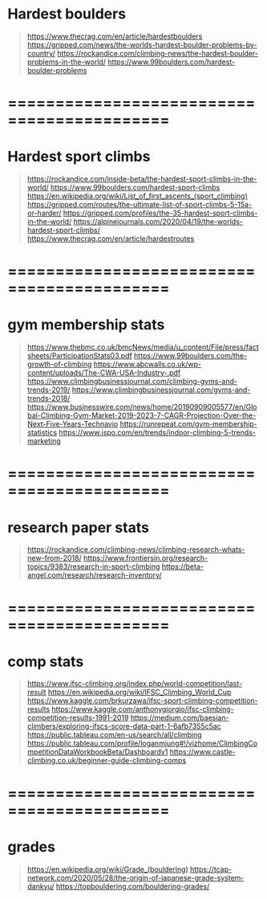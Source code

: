 # Hardest boulders

> https://www.thecrag.com/en/article/hardestboulders
> https://gripped.com/news/the-worlds-hardest-boulder-problems-by-country/
> https://rockandice.com/climbing-news/the-hardest-boulder-problems-in-the-world/
> https://www.99boulders.com/hardest-boulder-problems

===========================================
===========================================
# Hardest sport climbs
> https://rockandice.com/inside-beta/the-hardest-sport-climbs-in-the-world/
> https://www.99boulders.com/hardest-sport-climbs
> https://en.wikipedia.org/wiki/List_of_first_ascents_(sport_climbing)
> https://gripped.com/routes/the-ultimate-list-of-sport-climbs-5-15a-or-harder/
> https://gripped.com/profiles/the-35-hardest-sport-climbs-in-the-world/
> https://alpinejournals.com/2020/04/19/the-worlds-hardest-sport-climbs/
> https://www.thecrag.com/en/article/hardestroutes


===========================================
===========================================
# gym membership stats
> https://www.thebmc.co.uk/bmcNews/media/u_content/File/press/factsheets/ParticipationStats03.pdf
> https://www.99boulders.com/the-growth-of-climbing
> https://www.abcwalls.co.uk/wp-content/uploads/The-CWA-USA-Industry-.pdf
> https://www.climbingbusinessjournal.com/climbing-gyms-and-trends-2019/
> https://www.climbingbusinessjournal.com/gyms-and-trends-2018/
> https://www.businesswire.com/news/home/20190909005577/en/Global-Climbing-Gym-Market-2019-2023-7-CAGR-Projection-Over-the-Next-Five-Years-Technavio
> https://runrepeat.com/gym-membership-statistics
> https://www.ispo.com/en/trends/indoor-climbing-5-trends-marketing


===========================================
===========================================
# research paper stats
> https://rockandice.com/climbing-news/climbing-research-whats-new-from-2018/
> https://www.frontiersin.org/research-topics/9383/research-in-sport-climbing
> https://beta-angel.com/research/research-inventory/


===========================================
===========================================
# comp stats
> https://www.ifsc-climbing.org/index.php/world-competition/last-result
> https://en.wikipedia.org/wiki/IFSC_Climbing_World_Cup
> https://www.kaggle.com/brkurzawa/ifsc-sport-climbing-competition-results
> https://www.kaggle.com/anthonygiorgio/ifsc-climbing-competition-results-1991-2019
> https://medium.com/baesian-climbers/exploring-ifscs-score-data-part-1-6afb7355c5ac
> https://public.tableau.com/en-us/search/all/climbing
> https://public.tableau.com/profile/loganmjung#!/vizhome/ClimbingCompetitionDataWorkbookBeta/Dashboardv1
> https://www.castle-climbing.co.uk/beginner-guide-climbing-comps


===========================================
===========================================
# grades
> https://en.wikipedia.org/wiki/Grade_(bouldering)
> https://tcap-network.com/2020/05/28/the-origin-of-japanese-grade-system-dankyu/
> https://topbouldering.com/bouldering-grades/